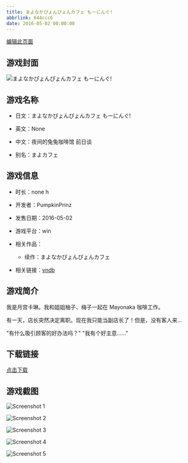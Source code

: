 ```yaml
---
title: まよなかぴょんぴょんカフェ もーにんぐ!
abbrlink: 644ccc6
date: 2016-05-02 00:00:00
---
```

[编辑此页面](https://github.com/ACG-3/ADV3-source/blob/main/source/_posts/games/%E3%81%BE%E3%82%88%E3%81%AA%E3%81%8B%E3%81%B4%E3%82%87%E3%82%93%E3%81%B4%E3%82%87%E3%82%93%E3%82%AB%E3%83%95%E3%82%A7%20%E3%82%82%E3%83%BC%E3%81%AB%E3%82%93%E3%81%90%21.md)

## 游戏封面

![まよなかぴょんぴょんカフェ もーにんぐ!](https%3A//pan.timero.xyz/onedrive/img_lib_001/%E3%81%BE%E3%82%88%E3%81%AA%E3%81%8B%E3%81%B4%E3%82%87%E3%82%93%E3%81%B4%E3%82%87%E3%82%93%E3%82%AB%E3%83%95%E3%82%A7%20%E3%82%82%E3%83%BC%E3%81%AB%E3%82%93%E3%81%90%21_cover.avif)


## 游戏名称

- 日文：まよなかぴょんぴょんカフェ もーにんぐ!
- 英文：None
- 中文：夜间的兔兔咖啡馆 前日谈

- 别名：まよカフェ


## 游戏信息

- 时长：none h
- 开发者：PumpkinPrinz
- 发售日期：2016-05-02
- 游戏平台：win
- 相关作品：
   - 续作：まよなかぴょんぴょんカフェ

- 相关链接：[vndb](https://vndb.org/v20034)


## 游戏简介

我是月宫卡琳。我和姐姐柚子、梅子一起在 Mayonaka 咖啡工作。

有一天，店长突然决定离职。现在我只能当副店长了！但是，没有客人来...

"有什么吸引顾客的好办法吗？"
"我有个好主意......"


## 下载链接

[点击下载](https://pan.timero.xyz/onedrive/adv_lib_001/%E3%81%BE%E3%82%88%E3%81%AA%E3%81%8B%E3%81%B4%E3%82%87%E3%82%93%E3%81%B4%E3%82%87%E3%82%93%E3%82%AB%E3%83%95%E3%82%A7%20%E3%82%82%E3%83%BC%E3%81%AB%E3%82%93%E3%81%90%21)


## 游戏截图


![Screenshot 1](https%3A//pan.timero.xyz/onedrive/img_lib_001/%E3%81%BE%E3%82%88%E3%81%AA%E3%81%8B%E3%81%B4%E3%82%87%E3%82%93%E3%81%B4%E3%82%87%E3%82%93%E3%82%AB%E3%83%95%E3%82%A7%20%E3%82%82%E3%83%BC%E3%81%AB%E3%82%93%E3%81%90%21_Screenshot_1.avif)

![Screenshot 2](https%3A//pan.timero.xyz/onedrive/img_lib_001/%E3%81%BE%E3%82%88%E3%81%AA%E3%81%8B%E3%81%B4%E3%82%87%E3%82%93%E3%81%B4%E3%82%87%E3%82%93%E3%82%AB%E3%83%95%E3%82%A7%20%E3%82%82%E3%83%BC%E3%81%AB%E3%82%93%E3%81%90%21_Screenshot_2.avif)

![Screenshot 3](https%3A//pan.timero.xyz/onedrive/img_lib_001/%E3%81%BE%E3%82%88%E3%81%AA%E3%81%8B%E3%81%B4%E3%82%87%E3%82%93%E3%81%B4%E3%82%87%E3%82%93%E3%82%AB%E3%83%95%E3%82%A7%20%E3%82%82%E3%83%BC%E3%81%AB%E3%82%93%E3%81%90%21_Screenshot_3.avif)

![Screenshot 4](https%3A//pan.timero.xyz/onedrive/img_lib_001/%E3%81%BE%E3%82%88%E3%81%AA%E3%81%8B%E3%81%B4%E3%82%87%E3%82%93%E3%81%B4%E3%82%87%E3%82%93%E3%82%AB%E3%83%95%E3%82%A7%20%E3%82%82%E3%83%BC%E3%81%AB%E3%82%93%E3%81%90%21_Screenshot_4.avif)

![Screenshot 5](https%3A//pan.timero.xyz/onedrive/img_lib_001/%E3%81%BE%E3%82%88%E3%81%AA%E3%81%8B%E3%81%B4%E3%82%87%E3%82%93%E3%81%B4%E3%82%87%E3%82%93%E3%82%AB%E3%83%95%E3%82%A7%20%E3%82%82%E3%83%BC%E3%81%AB%E3%82%93%E3%81%90%21_Screenshot_5.avif)

